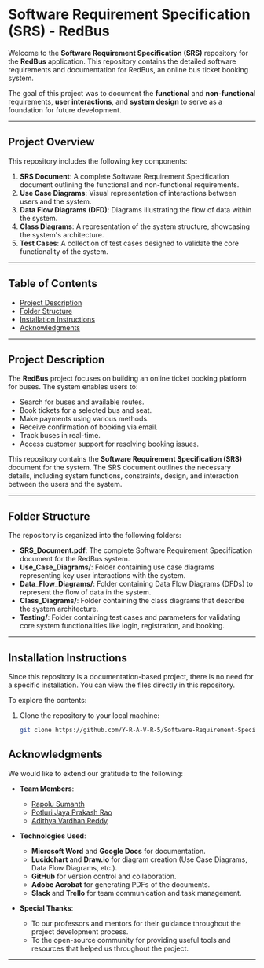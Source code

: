 # Software Requirement Specification (SRS) - RedBus

Welcome to the **Software Requirement Specification (SRS)** repository for the **RedBus** application. This repository contains the detailed software requirements and documentation for RedBus, an online bus ticket booking system. 

The goal of this project was to document the **functional** and **non-functional** requirements, **user interactions**, and **system design** to serve as a foundation for future development.

---

## Project Overview

This repository includes the following key components:
1. **SRS Document**: A complete Software Requirement Specification document outlining the functional and non-functional requirements.
2. **Use Case Diagrams**: Visual representation of interactions between users and the system.
3. **Data Flow Diagrams (DFD)**: Diagrams illustrating the flow of data within the system.
4. **Class Diagrams**: A representation of the system structure, showcasing the system's architecture.
5. **Test Cases**: A collection of test cases designed to validate the core functionality of the system.

---

## Table of Contents

- [Project Description](#project-description)
- [Folder Structure](#folder-structure)
- [Installation Instructions](#installation-instructions)
- [Acknowledgments](#Acknowledgments)

---

## Project Description

The **RedBus** project focuses on building an online ticket booking platform for buses. The system enables users to:
- Search for buses and available routes.
- Book tickets for a selected bus and seat.
- Make payments using various methods.
- Receive confirmation of booking via email.
- Track buses in real-time.
- Access customer support for resolving booking issues.

This repository contains the **Software Requirement Specification (SRS)** document for the system. The SRS document outlines the necessary details, including system functions, constraints, design, and interaction between the users and the system.

---

## Folder Structure

The repository is organized into the following folders:

- **SRS_Document.pdf**: The complete Software Requirement Specification document for the RedBus system.
- **Use_Case_Diagrams/**: Folder containing use case diagrams representing key user interactions with the system.
- **Data_Flow_Diagrams/**: Folder containing Data Flow Diagrams (DFDs) to represent the flow of data in the system.
- **Class_Diagrams/**: Folder containing the class diagrams that describe the system architecture.
- **Testing/**: Folder containing test cases and parameters for validating core system functionalities like login, registration, and booking.

---

## Installation Instructions

Since this repository is a documentation-based project, there is no need for a specific installation. You can view the files directly in this repository.

To explore the contents:

1. Clone the repository to your local machine:
   ```bash
   git clone https://github.com/Y-R-A-V-R-5/Software-Requirement-Specification.git

## Acknowledgments

We would like to extend our gratitude to the following:

- **Team Members**:  
  - [Rapolu Sumanth](https://www.linkedin.com/in/sumanthrapolu/)  
  - [Potluri Jaya Prakash Rao](https://www.linkedin.com/in/jaya-prakash-rao-5bb284254/)  
  - [Adithya Vardhan Reddy](https://www.linkedin.com/in/yravr/)

- **Technologies Used**:  
  - **Microsoft Word** and **Google Docs** for documentation.
  - **Lucidchart** and **Draw.io** for diagram creation (Use Case Diagrams, Data Flow Diagrams, etc.).
  - **GitHub** for version control and collaboration.
  - **Adobe Acrobat** for generating PDFs of the documents.
  - **Slack** and **Trello** for team communication and task management.
  
- **Special Thanks**:  
  - To our professors and mentors for their guidance throughout the project development process.
  - To the open-source community for providing useful tools and resources that helped us throughout the project.

---
